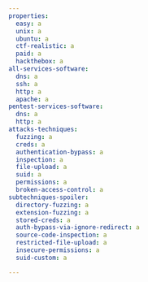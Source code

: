 ```yaml
---
properties:
  easy: a
  unix: a
  ubuntu: a
  ctf-realistic: a
  paid: a
  hackthebox: a
all-services-software:
  dns: a
  ssh: a
  http: a
  apache: a
pentest-services-software:
  dns: a
  http: a
attacks-techniques:
  fuzzing: a
  creds: a
  authentication-bypass: a
  inspection: a
  file-upload: a
  suid: a
  permissions: a
  broken-access-control: a
subtechniques-spoiler:
  directory-fuzzing: a
  extension-fuzzing: a
  stored-creds: a
  auth-bypass-via-ignore-redirect: a
  source-code-inspection: a
  restricted-file-upload: a
  insecure-permissions: a
  suid-custom: a

---
```

